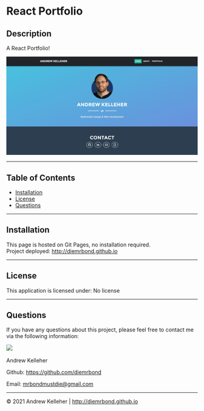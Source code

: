 # React Portfolio

## Description 
  A React Portfolio!


  <img src="./assets/img/screenshot.jpg" width="600" /> <br>
    

  ---
  ## Table of Contents

  * [Installation](#installation)
  * [License](#license)
  * [Questions](#questions)



  ---
  ## Installation 
  This page is hosted on Git Pages, no installation required.  
Project deployed: http://diemrbond.github.io



  ---
  ## License 
  This application is licensed under: No license
  


  
  ---
  ## Questions
  If you have any questions about this project, please feel free to contact me via the following information:

  <img src="https://avatars3.githubusercontent.com/u/32446328?v=4" width="50" />

  Andrew Kelleher

  Github: https://github.com/diemrbond

  Email: [mrbondmustdie@gmail.com](mailto:mrbondmustdie@gmail.com)

  ---
  © 2021 Andrew Kelleher | http://diemrbond.github.io
